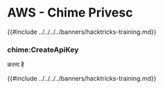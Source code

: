 # AWS - Chime Privesc

{{#include ../../../../banners/hacktricks-training.md}}

### chime:CreateApiKey

करना है

{{#include ../../../../banners/hacktricks-training.md}}
